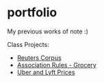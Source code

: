 # portfolio
My previous works of note :)

Class Projects: 
- [Reuters Corpus](./Reuters%20Author%20and%20Text%20Clustering.ipynb)
- [Association Rules - Grocery](Association%20Rules%20Grocery/Association-rule-grocery.pdf)
- [Uber and Lyft Prices](Uber%20and%20Lyft%20Prices.pdf)

